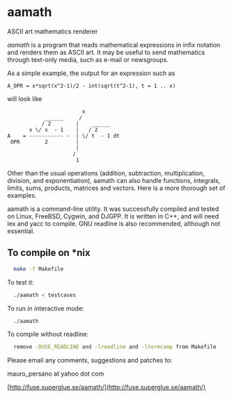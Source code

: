 # aamath

ASCII art mathematics renderer

*aamath* is a program that reads mathematical expressions in infix notation and renders them as ASCII art. It may be useful to send mathematics through text-only media, such as e-mail or newsgroups.

As a simple example, the output for an expression such as

```text
A_OPR = x*sqrt(x^2-1)/2 - int(sqrt(t^2-1), t = 1 .. x)
```

will look like

```text
                        x
            ______     /
           / 2        |    ______
       x \/ x  - 1    |   / 2
A    = ----------- -  | \/ t  - 1 dt
 OPR        2         |
                      |
                     /
                      1
```

Other than the usual operations (addition, subtraction, multiplication, division, and exponentiation), aamath can also handle functions, integrals, limits, sums, products, matrices and vectors. Here is a more thorough set of examples.

aamath is a command-line utility. It was successfully compiled and tested on Linux, FreeBSD, Cygwin, and DJGPP. It is written in C++, and will need lex and yacc to compile. GNU readline is also recommended, although not essential.

## To compile on *nix

```bash
  make -f Makefile
```

To test it:

```bash
  ./aamath < testcases
```

To run in interactive mode:

```bash
  ./aamath
```

To compile without readline:

```bash
  remove -DUSE_READLINE and -lreadline and -ltermcamp from Makefile
```

Please email any comments, suggestions and patches to:

  mauro_persano at yahoo dot com

  [http://fuse.superglue.se/aamath/](http://fuse.superglue.se/aamath/)
